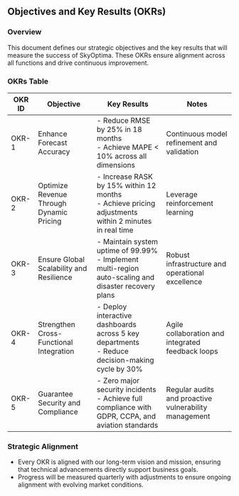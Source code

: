 ## Objectives and Key Results (OKRs)

### Overview
This document defines our strategic objectives and the key results that will measure the success of SkyOptima. These OKRs ensure alignment across all functions and drive continuous improvement.

### OKRs Table

| OKR ID  | Objective                                         | Key Results                                                                                           | Notes                                          |
|---------|---------------------------------------------------|-------------------------------------------------------------------------------------------------------|------------------------------------------------|
| OKR-1   | Enhance Forecast Accuracy                         | - Reduce RMSE by 25% in 18 months<br>- Achieve MAPE < 10% across all dimensions                        | Continuous model refinement and validation     |
| OKR-2   | Optimize Revenue Through Dynamic Pricing          | - Increase RASK by 15% within 12 months<br>- Achieve pricing adjustments within 2 minutes in real time  | Leverage reinforcement learning                |
| OKR-3   | Ensure Global Scalability and Resilience          | - Maintain system uptime of 99.99%<br>- Implement multi-region auto-scaling and disaster recovery plans   | Robust infrastructure and operational excellence |
| OKR-4   | Strengthen Cross-Functional Integration           | - Deploy interactive dashboards across 5 key departments<br>- Reduce decision-making cycle by 30%       | Agile collaboration and integrated feedback loops|
| OKR-5   | Guarantee Security and Compliance                 | - Zero major security incidents<br>- Achieve full compliance with GDPR, CCPA, and aviation standards     | Regular audits and proactive vulnerability management |

### Strategic Alignment
- Every OKR is aligned with our long-term vision and mission, ensuring that technical advancements directly support business goals.
- Progress will be measured quarterly with adjustments to ensure ongoing alignment with evolving market conditions.
